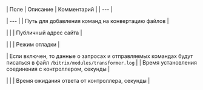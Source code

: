 | Поле | Описание | Комментарий |
| --- |

| --- |
| Путь для добавления команд на конвертацию файлов |

|  |
| Публичный адрес сайта |

|  |
| Режим отладки |

| Если включен, то данные о запросах и отправляемых командах будут писаться в файл `/bitrix/modules/transformer.log` |
| Время установления соединения с контроллером, секунды |

|  |
| Время ожидания ответа от контроллера, секунды |